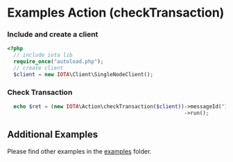 # Examples Action (checkTransaction)

### Include and create a client

```php
<?php
  // include iota lib
  require_once("autoload.php");
  // create client
  $client = new IOTA\Client\SingleNodeClient();
```

### Check Transaction

```php
  echo $ret = (new IOTA\Action\checkTransaction($client))->messageId("11cf1ad39725624e78a65f4f96410c471558245ca05bc9b6d846fc728ec8ff55")
                                                         ->run();
```


## Additional Examples

Please find other examples in the [examples](https://github.com/iota-community/iota.php/tree/main/examples) folder.
